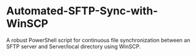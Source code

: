 # Automated-SFTP-Sync-with-WinSCP
A robust PowerShell script for continuous file synchronization between an SFTP server and Server/local directory using WinSCP.
